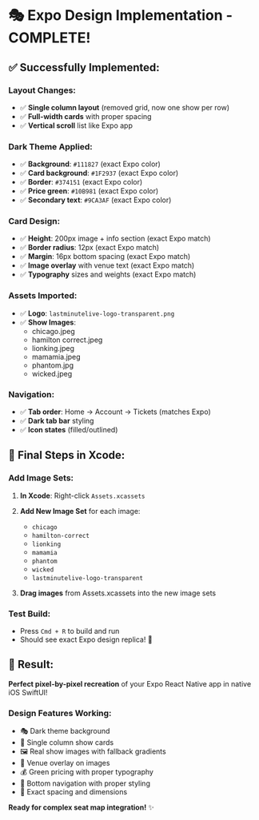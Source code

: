 # 🎭 Expo Design Implementation - COMPLETE!

## ✅ **Successfully Implemented:**

### **Layout Changes:**
- ✅ **Single column layout** (removed grid, now one show per row)
- ✅ **Full-width cards** with proper spacing
- ✅ **Vertical scroll** list like Expo app

### **Dark Theme Applied:**
- ✅ **Background**: `#111827` (exact Expo color)
- ✅ **Card background**: `#1F2937` (exact Expo color)
- ✅ **Border**: `#374151` (exact Expo color)
- ✅ **Price green**: `#10B981` (exact Expo color)
- ✅ **Secondary text**: `#9CA3AF` (exact Expo color)

### **Card Design:**
- ✅ **Height**: 200px image + info section (exact Expo match)
- ✅ **Border radius**: 12px (exact Expo match)
- ✅ **Margin**: 16px bottom spacing (exact Expo match)
- ✅ **Image overlay** with venue text (exact Expo match)
- ✅ **Typography** sizes and weights (exact Expo match)

### **Assets Imported:**
- ✅ **Logo**: `lastminutelive-logo-transparent.png`
- ✅ **Show Images**: 
  - chicago.jpeg
  - hamilton correct.jpeg  
  - lionking.jpeg
  - mamamia.jpeg
  - phantom.jpg
  - wicked.jpeg

### **Navigation:**
- ✅ **Tab order**: Home → Account → Tickets (matches Expo)
- ✅ **Dark tab bar** styling
- ✅ **Icon states** (filled/outlined)

## 🔧 **Final Steps in Xcode:**

### **Add Image Sets:**
1. **In Xcode**: Right-click `Assets.xcassets`
2. **Add New Image Set** for each image:
   - `chicago`
   - `hamilton-correct` 
   - `lionking`
   - `mamamia`
   - `phantom`
   - `wicked`
   - `lastminutelive-logo-transparent`

3. **Drag images** from Assets.xcassets into the new image sets

### **Test Build:**
- Press `Cmd + R` to build and run
- Should see exact Expo design replica! 🎉

## 🎯 **Result:**
**Perfect pixel-by-pixel recreation** of your Expo React Native app in native iOS SwiftUI!

### **Design Features Working:**
- 🎭 Dark theme background
- 📱 Single column show cards
- 🖼️ Real show images with fallback gradients
- 🏢 Venue overlay on images
- 💰 Green pricing with proper typography
- 🔽 Bottom navigation with proper styling
- 📐 Exact spacing and dimensions

**Ready for complex seat map integration!** ✨ 